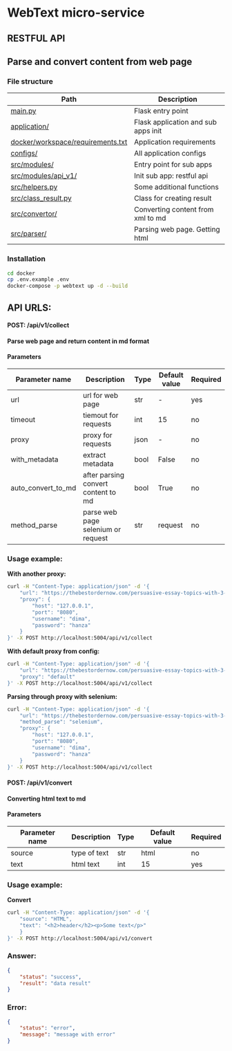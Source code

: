 # WebText micro-service
## RESTFUL API
## Parse and convert content from web page


### File structure
| Path                                                                   | Description                         |
|------------------------------------------------------------------------|-------------------------------------|
| [main.py](main.py)                                                     | Flask entry point                   |
| [application/](application/__init__.py)                                | Flask application and sub apps init |
| [docker/workspace/requirements.txt](docker/workspace/requirements.txt) | Application requirements            |
| [configs/](configs/__init__.py)                                        | All application configs             |
| [src/modules/](src/modules/)                                           | Entry point for sub apps            |
| [src/modules/api_v1/](src/modules/api_v1/__init__.py)                  | Init sub app: restful api           |
| [src/helpers.py](src/helpers.py)                                       | Some additional functions           |
| [src/class_result.py](src/class_result.py)                             | Class for creating result           |
| [src/convertor/](src/convertor/_convertor.py)                          | Converting content from xml to md   |
| [src/parser/](src/parser/_parser.py)                                   | Parsing web page. Getting html      |


### Installation
```bash
cd docker
cp .env.example .env
docker-compose -p webtext up -d --build
```

## API URLS:

#### **POST: /api/v1/collect**

#### Parse web page and return content in md format

#### **Parameters**
| Parameter name     | Description                         | Type | Default value | Required |
|--------------------|-------------------------------------|------|---------------|----------|
| url                | url for web page                    | str  | -             | yes      |
| timeout            | tiemout for requests                | int  | 15            | no       | 
| proxy              | proxy for requests                  | json | -             | no       | 
| with_metadata      | extract metadata                    | bool | False         | no       | 
| auto_convert_to_md | after parsing convert content to md | bool | True          | no       |
| method_parse       | parse web page selenium or request  | str  | request       | no       |


### Usage example:

**With another proxy:**

```bash
curl -H "Content-Type: application/json" -d '{
    "url": "https://thebestordernow.com/persuasive-essay-topics-with-3-points",
    "proxy": {
    	"host": "127.0.0.1",
    	"port": "8080",
    	"username": "dima",
    	"password": "hanza"
    }
}' -X POST http://localhost:5004/api/v1/collect
```

**With default proxy from config:**

```bash
curl -H "Content-Type: application/json" -d '{
    "url": "https://thebestordernow.com/persuasive-essay-topics-with-3-points",
    "proxy": "default"
}' -X POST http://localhost:5004/api/v1/collect
```

**Parsing through proxy with selenium:**

```bash
curl -H "Content-Type: application/json" -d '{
    "url": "https://thebestordernow.com/persuasive-essay-topics-with-3-points",
    "method_parse": "selenium",
    "proxy": {
    	"host": "127.0.0.1",
    	"port": "8080",
    	"username": "dima",
    	"password": "hanza"
    }
}' -X POST http://localhost:5004/api/v1/collect
```

#### **POST: /api/v1/convert**

#### Converting html text to md

#### **Parameters**

| Parameter name | Description  | Type | Default value | Required |
|----------------|--------------|------|---------------|----------|
| source         | type of text | str  | html          | no       |
| text           | html text    | int  | 15            | yes      | 



### Usage example:

**Convert**

```bash
curl -H "Content-Type: application/json" -d '{
    "source": "HTML",
    "text": "<h2>header</h2><p>Some text</p>"
    }
}' -X POST http://localhost:5004/api/v1/convert
```


### Answer:

```json
{
	"status": "success",
	"result": "data result"
}
```

### Error:
```json
{
	"status": "error",
	"message": "message with error"
}
```
